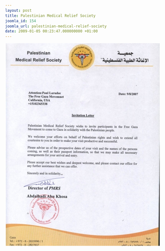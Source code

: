 ```yaml
---
layout: post
title: Palestinian Medical Relief Society
joomla_id: 154
joomla_url: palestinian-medical-relief-society
date: 2009-01-05 00:23:47.000000000 +01:00
---
```

<div style="text-align: center"><img src="../../uploads/image_gallery/invitationpmrs500.jpg" border="0" width="500" height="656" /></div>
